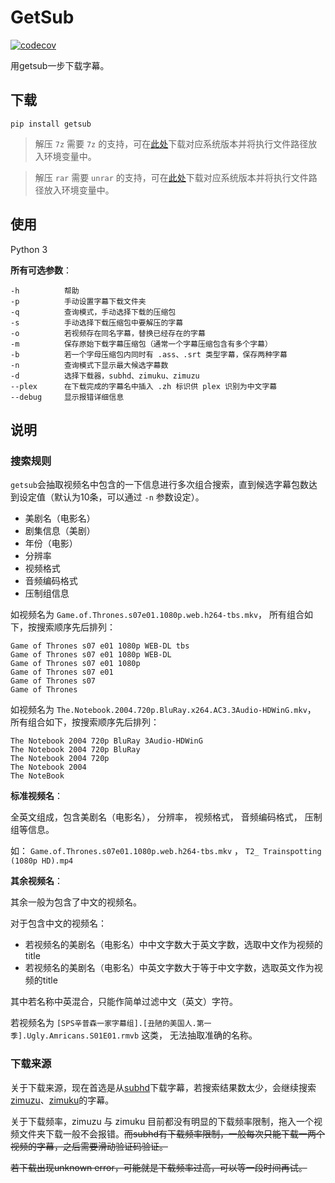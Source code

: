 # GetSub

[![codecov](https://codecov.io/gh/gyh1621/GetSubtitles/branch/master/graph/badge.svg)](https://codecov.io/gh/gyh1621/GetSubtitles)

用getsub一步下载字幕。


## 下载

`pip install getsub`

> 解压 `7z` 需要 `7z` 的支持，可在[此处](https://www.7-zip.org/download.html)下载对应系统版本并将执行文件路径放入环境变量中。

> 解压 `rar` 需要 `unrar` 的支持，可在[此处](https://www.rarlab.com/rar_add.htm)下载对应系统版本并将执行文件路径放入环境变量中。


## 使用

Python 3

**所有可选参数**：

```
-h          帮助
-p          手动设置字幕下载文件夹
-q          查询模式，手动选择下载的压缩包
-s          手动选择下载压缩包中要解压的字幕
-o          若视频存在同名字幕，替换已经存在的字幕
-m          保存原始下载字幕压缩包（通常一个字幕压缩包含有多个字幕）
-b          若一个字母压缩包内同时有 .ass、.srt 类型字幕，保存两种字幕
-n          查询模式下显示最大候选字幕数
-d          选择下载器，subhd、zimuku、zimuzu
--plex      在下载完成的字幕名中插入 .zh 标识供 plex 识别为中文字幕
--debug     显示报错详细信息
```


## 说明

### 搜索规则

`getsub`会抽取视频名中包含的一下信息进行多次组合搜索，直到候选字幕包数达到设定值（默认为10条，可以通过 `-n` 参数设定）。

- 美剧名（电影名）
- 剧集信息（美剧）
- 年份（电影）
- 分辨率
- 视频格式
- 音频编码格式
- 压制组信息


如视频名为 `Game.of.Thrones.s07e01.1080p.web.h264-tbs.mkv`， 所有组合如下，按搜索顺序先后排列：

```
Game of Thrones s07 e01 1080p WEB-DL tbs
Game of Thrones s07 e01 1080p WEB-DL
Game of Thrones s07 e01 1080p
Game of Thrones s07 e01
Game of Thrones s07
Game of Thrones
```

如视频名为 `The.Notebook.2004.720p.BluRay.x264.AC3.3Audio-HDWinG.mkv`， 所有组合如下，按搜索顺序先后排列：

```
The Notebook 2004 720p BluRay 3Audio-HDWinG 
The Notebook 2004 720p BluRay  
The Notebook 2004 720p   
The Notebook 2004
The NoteBook
```

**标准视频名**：

全英文组成，包含美剧名（电影名）， 分辨率， 视频格式， 音频编码格式， 压制组等信息。

如： `Game.of.Thrones.s07e01.1080p.web.h264-tbs.mkv` ， `T2_ Trainspotting (1080p HD).mp4`

**其余视频名**：

其余一般为包含了中文的视频名。

对于包含中文的视频名：

- 若视频名的美剧名（电影名）中中文字数大于英文字数，选取中文作为视频的title
- 若视频名的美剧名（电影名）中英文字数大于等于中文字数，选取英文作为视频的title

其中若名称中英混合，只能作简单过滤中文（英文）字符。

若视频名为 `[SPS辛普森一家字幕组].[丑陋的美国人.第一季].Ugly.Amricans.S01E01.rmvb` 这类， 无法抽取准确的名称。


### 下载来源


关于下载来源，现在首选是从[subhd](http://subhd.com)下载字幕，若搜索结果数太少，会继续搜索[zimuzu](http://www.zimuzu.tv/)、[zimuku](https://www.zimuku.la/)的字幕。

关于下载频率，zimuzu 与 zimuku 目前都没有明显的下载频率限制，拖入一个视频文件夹下载一般不会报错。~~而subhd有下载频率限制，一般每次只能下载一两个视频的字幕，之后需要滑动验证码验证。~~

~~若下载出现unknown error，可能就是下载频率过高，可以等一段时间再试。~~


